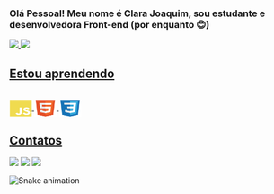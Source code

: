 ### Olá Pessoal! Meu nome é Clara Joaquim, sou estudante e desenvolvedora Front-end (por enquanto 😊)

<div style="display: inline_block">
<a href="https://github.com/ClaraJoaquim">
<img loading="lazy" height="180em" src="https://github-readme-stats.vercel.app/api?username=ClaraJoaquim&show_icons=true&theme=github_dark&include_all_commits=true&count_private=true"/>
<img loading="lazy" height="180em" src="https://github-readme-stats.vercel.app/api/top-langs/?username=ClaraJoaquim&layout=compact&langs_count=16&theme=github_dark"/>
</div>
  
## Estou aprendendo

<div style="display: inline_block"><br>
  <img align="center" alt="Clara-Js" height="30" width="40" src="https://raw.githubusercontent.com/devicons/devicon/master/icons/javascript/javascript-plain.svg">
  <img align="center" alt="Clara-HTML" height="30" width="40" src="https://raw.githubusercontent.com/devicons/devicon/master/icons/html5/html5-original.svg">
  <img align="center" alt="Clara-CSS" height="30" width="40" src="https://raw.githubusercontent.com/devicons/devicon/master/icons/css3/css3-original.svg">
</div>
  
  ## Contatos
 
<div> 
  <a href="https://instagram.com/clara_plantier" target="_blank"><img src="https://img.shields.io/badge/-Instagram-%23E4405F?style=for-the-badge&logo=instagram&logoColor=white" target="_blank"></a>
  <a href = "contatoclarajpmarques@gmail.com"><img src="https://img.shields.io/badge/-Gmail-%23333?style=for-the-badge&logo=gmail&logoColor=white" target="_blank"></a>
  <a href="https://www.linkedin.com/in/clara-joaquim-plantier-marques-160763215/" target="_blank"><img src="https://img.shields.io/badge/-LinkedIn-%230077B5?style=for-the-badge&logo=linkedin&logoColor=white" target="_blank"></a> 
  
</div>

![Snake animation](https://github.com/ClaraJoaquim/clarajoaquim/blob/output/github-contribution-grid-snake.svg)
